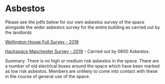 # Asbestos

Please see the pdfs below for our own asbestos survey of the space alongside the wider asbestos survey for the entire building as carried out by the landlords

[Wellington House Full Survey - 2018](asbestos_wellingtonhouse.pdf)


[Hackspace Manchester Survey - 2019](asbestos_hacman.pdf) - Carried out by 0800 Asbestos. 

Summary: There is no high or medium risk asbestos in the space. There are a number of old electrical boxes around the space which have been marked as low risk asbestos. Members are unlikely to come into contact with these in the course of general use of the space.
